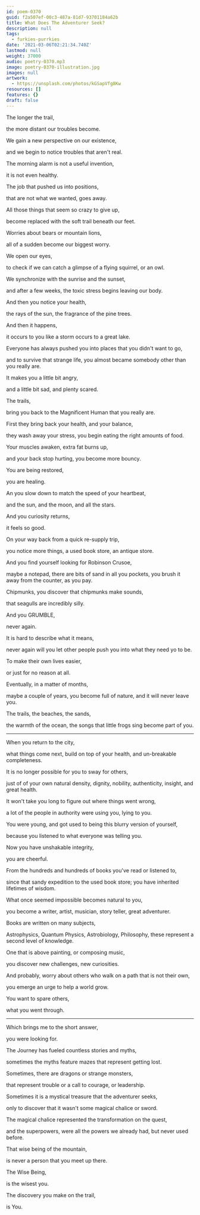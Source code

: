 ```yaml
---
id: poem-0370
guid: f2a507ef-00c3-487a-81d7-93701184a62b
title: What Does The Adventurer Seek?
description: null
tags:
  - furkies-purrkies
date: '2021-03-06T02:21:34.740Z'
lastmod: null
weight: 37000
audio: poetry-0370.mp3
image: poetry-0370-illustration.jpg
images: null
artwork:
  - https://unsplash.com/photos/kGSapVfg8Kw
resources: []
features: {}
draft: false
---
```


The longer the trail,

the more distant our troubles become.

We gain a new perspective on our existence,

and we begin to notice troubles that aren't real.

The morning alarm is not a useful invention,

it is not even healthy.

The job that pushed us into positions,

that are not what we wanted, goes away.

All those things that seem so crazy to give up,

become replaced with the soft trail beneath our feet.

Worries about bears or mountain lions,

all of a sudden become our biggest worry.

We open our eyes,

to check if we can catch a glimpse of a flying squirrel, or an owl.

We synchronize with the sunrise and the sunset,

and after a few weeks, the toxic stress begins leaving our body.

And then you notice your health,

the rays of the sun, the fragrance of the pine trees.

And then it happens,

it occurs to you like a storm occurs to a great lake.

Everyone has always pushed you into places that you didn't want to go,

and to survive that strange life, you almost became somebody other than you really are.

It makes you a little bit angry,

and a little bit sad, and plenty scared.

The trails,

bring you back to the Magnificent Human that you really are.

First they bring back your health, and your balance,

they wash away your stress, you begin eating the right amounts of food.

Your muscles awaken, extra fat burns up,

and your back stop hurting, you become more bouncy.

You are being restored,

you are healing.

An you slow down to match the speed of your heartbeat,

and the sun, and the moon, and all the stars.

And you curiosity returns,

it feels so good.

On your way back from a quick re-supply trip,

you notice more things, a used book store, an antique store.

And you find yourself looking for Robinson Crusoe,

maybe a notepad, there are bits of sand in all you pockets, you brush it away from the counter, as you pay.

Chipmunks, you discover that chipmunks make sounds,

that seagulls are incredibly silly.

And you GRUMBLE,

never again.

It is hard to describe what it means,

never again will you let other people push you into what they need yo to be.

To make their own lives easier,

or just for no reason at all.

Eventually, in a matter of months,

maybe a couple of years, you become full of nature, and it will never leave you.

The trails, the beaches, the sands,

the warmth of the ocean, the songs that little frogs sing become part of you.

---

When you return to the city,

what things come next, build on top of your health, and un-breakable completeness.

It is no longer possible for you to sway for others,

just of of your own natural density, dignity, nobility, authenticity, insight, and great health.

It won't take you long to figure out where things went wrong,

a lot of the people in authority were using you, lying to you.

You were young, and got used to being this blurry version of yourself,

because you listened to what everyone was telling you.

Now you have unshakable integrity,

you are cheerful.

From the hundreds and hundreds of books you've read or listened to,

since that sandy expedition to the used book store; you have inherited lifetimes of wisdom.

What once seemed impossible becomes natural to you,

you become a writer, artist, musician, story teller, great adventurer.

Books are written on many subjects,

Astrophysics, Quantum Physics, Astrobiology, Philosophy, these represent a second level of knowledge.

One that is above painting, or composing music,

you discover new challenges, new curiosities.

And probably, worry about others who walk on a path that is not their own,

you emerge an urge to help a world grow.

You want to spare others,

what you went through.

---

Which brings me to the short answer,

you were looking for.

The Journey has fueled countless stories and myths,

sometimes the myths feature mazes that represent getting lost.

Sometimes, there are dragons or strange monsters,

that represent trouble or a call to courage, or leadership.

Sometimes it is a mystical treasure that the adventurer seeks,

only to discover that it wasn't some magical chalice or sword.

The magical chalice represented the transformation on the quest,

and the superpowers, were all the powers we already had, but never used before.

That wise being of the mountain,

is never a person that you meet up there.

The Wise Being,

is the wisest you.

The discovery you make on the trail,

is You.
